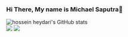 ### Hi There, My name is Michael Saputra👋 

  <img src="https://github-readme-stats.vercel.app/api?username=MichaelSaputra1&show_icons=true&include_all_commits=true&theme=monokai" alt="hossein heydari's GitHub stats" /><br />
  <img src="https://github-readme-streak-stats.herokuapp.com/?user=MichaelSaputra1&theme=monokai"/>
  <img src="https://github-readme-stats.vercel.app/api/top-langs/?username=MichaelSaputra1&layout=compact&theme=monokai&langs_count=12"/><br />
</p>

<!--
**MichaelSaputra1/MichaelSaputra1** is a ✨ _special_ ✨ repository because its `README.md` (this file) appears on your GitHub profile.

Here are some ideas to get you started:

- 🔭 I’m currently working on ...
- 🌱 I’m currently learning ...
- 👯 I’m looking to collaborate on ...
- 🤔 I’m looking for help with ...
- 💬 Ask me about ...
- 📫 How to reach me: ...
- 😄 Pronouns: ...
- ⚡ Fun fact: ...
-->
